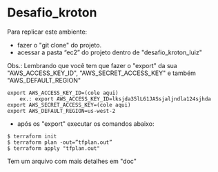 # Desafio_kroton

Para replicar este ambiente:
- fazer o "git clone" do projeto.
- acessar a pasta “ec2” do projeto dentro de "desafio_kroton_luiz"

Obs.: Lembrando que você tem que fazer o "export" da sua "AWS_ACCESS_KEY_ID", "AWS_SECRET_ACCESS_KEY" e também "AWS_DEFAULT_REGION"
```
export AWS_ACCESS_KEY_ID=(cole aqui)
	ex.: export AWS_ACCESS_KEY_ID=lksjda35lL61JASsjaljndla124sjhda
export AWS_SECRET_ACCESS_KEY=(cole aqui)
export AWS_DEFAULT_REGION=us-west-2
```
- após os "export" executar os comandos abaixo:

```
$ terraform init
$ terraform plan -out=”tfplan.out”
$ terraform apply "tfplan.out"
```

Tem um arquivo com mais detalhes em "doc"